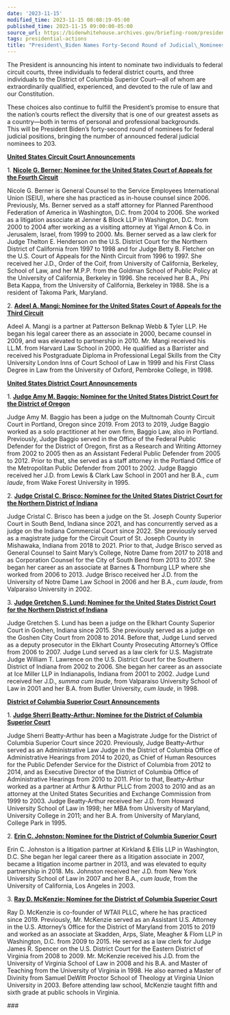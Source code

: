 ```yaml
---
date: '2023-11-15'
modified_time: 2023-11-15 08:08:19-05:00
published_time: 2023-11-15 09:00:00-05:00
source_url: https://bidenwhitehouse.archives.gov/briefing-room/presidential-actions/2023/11/15/president-biden-names-forty-second-round-of-judicial-nominees/
tags: presidential-actions
title: "President\_Biden Names Forty-Second Round of Judicial\_Nominees"
---
```

 
The President is announcing his intent to nominate two individuals to
federal circuit courts, three individuals to federal district courts,
and three individuals to the District of Columbia Superior Court—all of
whom are extraordinarily qualified, experienced, and devoted to the rule
of law and our Constitution.  
  
These choices also continue to fulfill the President’s promise to ensure
that the nation’s courts reflect the diversity that is one of our
greatest assets as a country—both in terms of personal and professional
backgrounds.  
This will be President Biden’s forty-second round of nominees for
federal judicial positions, bringing the number of announced federal
judicial nominees to 203.

**<u>United States Circuit Court Announcements</u>**

1\. **<u>Nicole G. Berner: Nominee for the United States Court of
Appeals for the Fourth Circuit</u>**

Nicole G. Berner is General Counsel to the Service Employees
International Union (SEIU), where she has practiced as in-house counsel
since 2006. Previously, Ms. Berner served as a staff attorney for
Planned Parenthood Federation of America in Washington, D.C. from 2004
to 2006. She worked as a litigation associate at Jenner & Block LLP in
Washington, D.C. from 2000 to 2004 after working as a visiting attorney
at Yigal Arnon & Co. in Jerusalem, Israel, from 1999 to 2000. Ms. Berner
served as a law clerk for Judge Thelton E. Henderson on the U.S.
District Court for the Northern District of California from 1997 to 1998
and for Judge Betty B. Fletcher on the U.S. Court of Appeals for the
Ninth Circuit from 1996 to 1997. She received her J.D., Order of the
Coif, from University of California, Berkeley, School of Law, and her
M.P.P. from the Goldman School of Public Policy at the University of
California, Berkeley in 1996. She received her B.A., Phi Beta Kappa,
from the University of California, Berkeley in 1988. She is a resident
of Takoma Park, Maryland.

2\. **<u>Adeel A. Mangi: Nominee for the United States Court of Appeals
for the Third Circuit</u>**

Adeel A. Mangi is a partner at Patterson Belknap Webb & Tyler LLP. He
began his legal career there as an associate in 2000, became counsel in
2009, and was elevated to partnership in 2010. Mr. Mangi received his
LL.M. from Harvard Law School in 2000. He qualified as a Barrister and
received his Postgraduate Diploma in Professional Legal Skills from the
City University London Inns of Court School of Law in 1999 and his First
Class Degree in Law from the University of Oxford, Pembroke College, in
1998.

**<u>United States District Court Announcements</u>**

1\. **<u>Judge Amy M. Baggio: Nominee for the United States District
Court for the District of Oregon</u>**

Judge Amy M. Baggio has been a judge on the Multnomah County Circuit
Court in Portland, Oregon since 2019. From 2013 to 2019, Judge Baggio
worked as a solo practitioner at her own firm, Baggio Law, also in
Portland. Previously, Judge Baggio served in the Office of the Federal
Public Defender for the District of Oregon, first as a Research and
Writing Attorney from 2002 to 2005 then as an Assistant Federal Public
Defender from 2005 to 2012. Prior to that, she served as a staff
attorney in the Portland Office of the Metropolitan Public Defender from
2001 to 2002. Judge Baggio received her J.D. from Lewis & Clark Law
School in 2001 and her B.A., *cum laude*, from Wake Forest University in
1995.

2\. **<u>Judge Cristal C. Brisco: Nominee for the United States District
Court for the Northern District of Indiana</u>**

Judge Cristal C. Brisco has been a judge on the St. Joseph County
Superior Court in South Bend, Indiana since 2021, and has concurrently
served as a judge on the Indiana Commercial Court since 2022. She
previously served as a magistrate judge for the Circuit Court of St.
Joseph County in Mishawaka, Indiana from 2018 to 2021. Prior to that,
Judge Brisco served as General Counsel to Saint Mary’s College, Notre
Dame from 2017 to 2018 and as Corporation Counsel for the City of South
Bend from 2013 to 2017. She began her career as an associate at Barnes &
Thornburg LLP where she worked from 2006 to 2013. Judge Brisco received
her J.D. from the University of Notre Dame Law School in 2006 and her
B.A., *cum laude*, from Valparaiso University in 2002.

3\. **<u>Judge Gretchen S. Lund: Nominee for the United States District
Court for the Northern District of Indiana</u>**

Judge Gretchen S. Lund has been a judge on the Elkhart County Superior
Court in Goshen, Indiana since 2015. She previously served as a judge on
the Goshen City Court from 2008 to 2014. Before that, Judge Lund served
as a deputy prosecutor in the Elkhart County Prosecuting Attorney’s
Office from 2006 to 2007. Judge Lund served as a law clerk for U.S.
Magistrate Judge William T. Lawrence on the U.S. District Court for the
Southern District of Indiana from 2002 to 2006. She began her career as
an associate at Ice Miller LLP in Indianapolis, Indiana from 2001 to
2002. Judge Lund received her J.D., *summa cum laude*, from Valparaiso
University School of Law in 2001 and her B.A. from Butler University,
*cum laude*, in 1998.

**<u>District of Columbia Superior Court Announcements</u>**

1\. **<u>Judge Sherri Beatty-Arthur: Nominee for the District of
Columbia Superior Court</u>**

Judge Sherri Beatty-Arthur has been a Magistrate Judge for the District
of Columbia Superior Court since 2020. Previously, Judge Beatty-Arthur
served as an Administrative Law Judge in the District of Columbia Office
of Administrative Hearings from 2014 to 2020, as Chief of Human
Resources for the Public Defender Service for the District of Columbia
from 2012 to 2014, and as Executive Director of the District of Columbia
Office of Administrative Hearings from 2010 to 2011. Prior to that,
Beatty-Arthur worked as a partner at Arthur & Arthur PLLC from 2003 to
2010 and as an attorney at the United States Securities and Exchange
Commission from 1999 to 2003. Judge Beatty-Arthur received her J.D. from
Howard University School of Law in 1998; her MBA from University of
Maryland, University College in 2011; and her B.A. from University of
Maryland, College Park in 1995.

2\. **<u>Erin C. Johnston: Nominee for the District of Columbia Superior
Court</u>**

Erin C. Johnston is a litigation partner at Kirkland & Ellis LLP in
Washington, D.C. She began her legal career there as a litigation
associate in 2007, became a litigation income partner in 2013, and was
elevated to equity partnership in 2018. Ms. Johnston received her J.D.
from New York University School of Law in 2007 and her B.A., *cum
laude*, from the University of California, Los Angeles in 2003.

3\. **<u>Ray D. McKenzie: Nominee for the District of Columbia Superior
Court</u>**

Ray D. McKenzie is co-founder of WTAII PLLC, where he has practiced
since 2019. Previously, Mr. McKenzie served as an Assistant U.S.
Attorney in the U.S. Attorney’s Office for the District of Maryland from
2015 to 2019 and worked as an associate at Skadden, Arps, Slate, Meagher
& Flom LLP in Washington, D.C. from 2009 to 2015. He served as a law
clerk for Judge James R. Spencer on the U.S. District Court for the
Eastern District of Virginia from 2008 to 2009. Mr. McKenzie received
his J.D. from the University of Virginia School of Law in 2008 and his
B.A. and Master of Teaching from the University of Virginia in 1998. He
also earned a Master of Divinity from Samuel DeWitt Proctor School of
Theology at Virginia Union University in 2003. Before attending law
school, McKenzie taught fifth and sixth grade at public schools in
Virginia.

\### 
